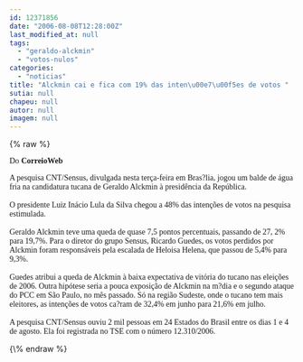 ```yaml
---
id: 12371856
date: "2006-08-08T12:28:00Z"
last_modified_at: null
tags:
  - "geraldo-alckmin"
  - "votos-nulos"
categories:
  - "noticias"
title: "Alckmin cai e fica com 19% das inten\u00e7\u00f5es de votos "
sutia: null
chapeu: null
autor: null
imagem: null
---
```

{\% raw %}
<p><P><FONT face=Verdana>Do <STRONG>CorreioWeb</STRONG> </FONT></P></p>
<p><P><FONT face=Verdana>A pesquisa CNT/Sensus, divulgada nesta terça-feira em Bras?lia, jogou um balde de água fria na candidatura tucana de Geraldo Alckmin à presidência da República.<BR></FONT><FONT face=Verdana><BR>O presidente Luiz Inácio Lula da Silva chegou a 48% das intenções de votos na pesquisa estimulada. <BR></FONT><FONT face=Verdana><BR>Geraldo Alckmin teve uma queda de quase 7,5 pontos percentuais, passando de 27, 2% para 19,7%. Para o diretor do grupo Sensus, Ricardo Guedes, os votos perdidos por Alckmin foram responsáveis pela escalada de Heloisa Helena, que passou de 5,4% para 9,3%. <BR><BR>Guedes atribui a queda de Alckmin à baixa expectativa de vitória do tucano nas eleições de 2006. Outra hipótese seria a pouca exposição de Alckmin na m?dia e o segundo ataque do PCC em São Paulo, no mês passado. Só na região Sudeste, onde o tucano tem mais eleitores, as intenções de votos ca?ram de 32,4% em junho para 21,6% em julho. <BR><BR>A pesquisa CNT/Sensus ouviu 2 mil pessoas em 24 Estados do Brasil entre os dias 1 e 4 de agosto. Ela foi registrada no TSE com o número 12.310/2006.</FONT></P> </p>
{\% endraw %}